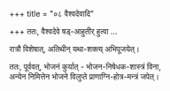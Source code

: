 +++
title = "०८ वैश्वदेवादि"

+++
ततः, वैश्वदेवे षड्-आहुतीर् हुत्वा …

रात्रौ विशेषात्, अतिथीन् यथा-शक्त्य् अभिपूजयेत्।

ततः, पूर्ववत्, भोजनं कुर्यात् - भोजन-निषेधक-शास्त्रं विना,  
अन्येन निमित्तेन भोजने विलुप्ते प्राणाग्नि-होत्र-मन्त्रं जपेत्।
